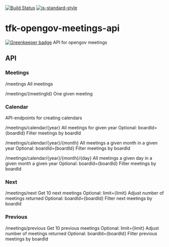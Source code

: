 [![Build Status](https://travis-ci.org/telemark/tfk-opengov-meetings-api.svg?branch=master)](https://travis-ci.org/telemark/tfk-opengov-meetings-api)
[![js-standard-style](https://img.shields.io/badge/code%20style-standard-brightgreen.svg?style=flat)](https://github.com/feross/standard)
# tfk-opengov-meetings-api

[![Greenkeeper badge](https://badges.greenkeeper.io/telemark/tfk-opengov-meetings-api.svg)](https://greenkeeper.io/)
API for opengov meetings

## API

### Meetings
/meetings
All meetings

/meetings/{meetingId}
One given meeting

### Calendar
API-endpoints for creating calendars

/meetings/calendar/{year}
All meetings for given year
Optional: boardId={boardId}
Filter meetings by boardId

/meetings/calendar/{year}/{month}
All meetings a given month in a given year
Optional: boardId={boardId}
Filter meetings by boardId

/meetings/calendar/{year}/{month}/{day}
All meetings a given day in a given month a given year
Optional: boardId={boardId}
Filter meetings by boardId

### Next
/meetings/next
Get 10 next meetings
Optional: limit={limit}
Adjust number of meetings returned
Optional: boardId={boardId}
Filter next meetings by boardId

### Previous
/meetings/previous
Get 10 previous meetings
Optional: limit={limit}
Adjust number of meetings returned
Optional: boardId={boardId}
Filter previous meetings by boardId